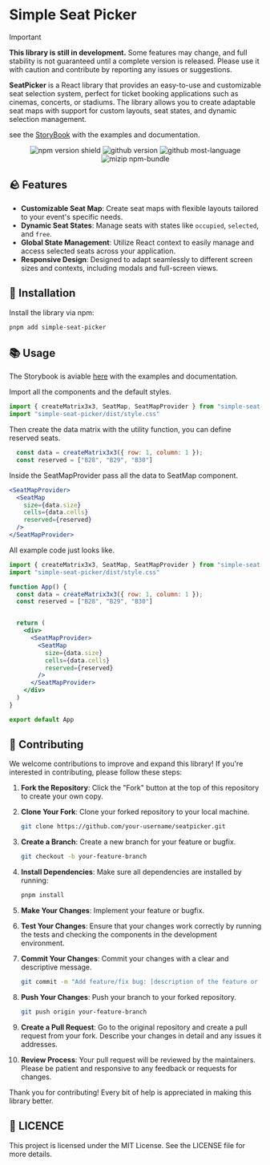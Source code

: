# Simple Seat Picker

> [!IMPORTANT]
> **This library is still in development.** Some features may change, and full stability is not guaranteed until a complete version is released. Please use it with caution and contribute by reporting any issues or suggestions.

**SeatPicker** is a React library that provides an easy-to-use and customizable seat selection system, perfect for ticket booking applications such as cinemas, concerts, or stadiums. The library allows you to create adaptable seat maps with support for custom layouts, seat states, and dynamic selection management.

see the [StoryBook](https://seat-picker.vercel.app/) with the examples and documentation.

<div align="center">
  <img src="https://img.shields.io/npm/v/simple-seat-picker" alt="npm version shield" />
  <img src="https://img.shields.io/github/license/CMOISDEAD/seatpicker" alt="github version" />
  <img src="https://img.shields.io/github/languages/top/CMOISDEAD/seatpicker" alt="github most-language" />
  <img src="https://img.shields.io/bundlephobia/minzip/simple-seat-picker" alt="mizip npm-bundle" />
</div>

## 🪨 Features

- **Customizable Seat Map**: Create seat maps with flexible layouts tailored to your event's specific needs.
- **Dynamic Seat States**: Manage seats with states like `occupied`, `selected`, and `free`.
- **Global State Management**: Utilize React context to easily manage and access selected seats across your application.
- **Responsive Design**: Designed to adapt seamlessly to different screen sizes and contexts, including modals and full-screen views.

## 🚀 Installation

Install the library via npm:

```zsh
pnpm add simple-seat-picker
```

## 📚 Usage

The Storybook is aviable [here](https://seat-picker.vercel.app/) with the examples and documentation.

Import all the components and the default styles.

```jsx
import { createMatrix3x3, SeatMap, SeatMapProvider } from "simple-seat-picker"
import "simple-seat-picker/dist/style.css"
```

Then create the data matrix with the utility function, you can define reserved seats.
```jsx
  const data = createMatrix3x3({ row: 1, column: 1 });
  const reserved = ["B28", "B29", "B30"]
```
Inside the SeatMapProvider pass all the data to SeatMap component.

```jsx
<SeatMapProvider>
  <SeatMap
    size={data.size}
    cells={data.cells}
    reserved={reserved}
  />
</SeatMapProvider>
```

All example code just looks like.

```jsx
import { createMatrix3x3, SeatMap, SeatMapProvider } from "simple-seat-picker"
import "simple-seat-picker/dist/style.css"

function App() {
  const data = createMatrix3x3({ row: 1, column: 1 });
  const reserved = ["B28", "B29", "B30"]


  return (
    <div>
      <SeatMapProvider>
        <SeatMap
          size={data.size}
          cells={data.cells}
          reserved={reserved}
        />
      </SeatMapProvider>
    </div>
  )
}

export default App
```

## 🤝 Contributing

We welcome contributions to improve and expand this library! If you're interested in contributing, please follow these steps:

1. **Fork the Repository**: Click the "Fork" button at the top of this repository to create your own copy.

2. **Clone Your Fork**: Clone your forked repository to your local machine.
    ```bash
    git clone https://github.com/your-username/seatpicker.git
    ```

3. **Create a Branch**: Create a new branch for your feature or bugfix.
    ```bash
    git checkout -b your-feature-branch
    ```

4. **Install Dependencies**: Make sure all dependencies are installed by running:
    ```bash
    pnpm install
    ```

5. **Make Your Changes**: Implement your feature or bugfix.

6. **Test Your Changes**: Ensure that your changes work correctly by running the tests and checking the components in the development environment.

7. **Commit Your Changes**: Commit your changes with a clear and descriptive message.
    ```bash
    git commit -m "Add feature/fix bug: [description of the feature or bug]"
    ```

8. **Push Your Changes**: Push your branch to your forked repository.
    ```bash
    git push origin your-feature-branch
    ```

9. **Create a Pull Request**: Go to the original repository and create a pull request from your fork. Describe your changes in detail and any issues it addresses.

10. **Review Process**: Your pull request will be reviewed by the maintainers. Please be patient and responsive to any feedback or requests for changes.

Thank you for contributing! Every bit of help is appreciated in making this library better.



## 🧻 LICENCE
This project is licensed under the MIT License. See the LICENSE file for more details.
